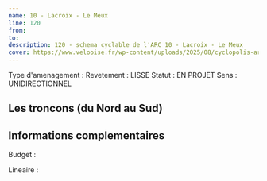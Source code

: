 ```yaml
---
name: 10 - Lacroix - Le Meux 
line: 120
from: 
to:  
description: 120 - schema cyclable de l'ARC 10 - Lacroix - Le Meux 
cover: https://www.velooise.fr/wp-content/uploads/2025/08/cyclopolis-arc-120.jpg
---
```

Type d'amenagement : 
Revetement : LISSE
Statut : EN PROJET
Sens : UNIDIRECTIONNEL
## Les troncons (du Nord au Sud)

## Informations complementaires

Budget  : 

Lineaire :

